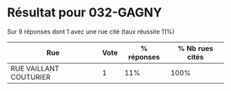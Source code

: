 # Résultat pour 032-GAGNY

Sur 9 réponses dont 1 avec une rue cité (taux réussite 11%)

| Rue | Vote | % réponses | % Nb rues cités|
|-----|------|------------|----------------|
| RUE VAILLANT COUTURIER | 1 | 11% | 100%|
